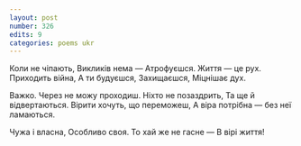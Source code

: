 ```yaml
---
layout: post
number: 326
edits: 9
categories: poems ukr
---
```


Коли не чіпають,
Викликів нема —
Атрофуєшся.
Життя — це рух.
Приходить війна,
А ти будуєшся,
Захищаєшся,
Міцнішає дух.

Важко. Через не можу проходиш.
Ніхто не позаздрить, 
Та ще й відвертаються.
Вірити хочуть, що переможеш, 
А віра потрібна — без неї ламаються.

Чужа і власна, 
Особливо своя.
То хай же не гасне — 
В вірі життя!
